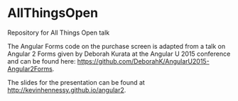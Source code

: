 # AllThingsOpen
Repository for All Things Open talk

The Angular Forms code on the purchase screen is adapted from a talk on Angular 2 Forms given by Deborah Kurata at the Angular U 2015 conference and can be found here: https://github.com/DeborahK/AngularU2015-Angular2Forms.

The slides for the presentation can be found at http://kevinhennessy.github.io/angular2.
